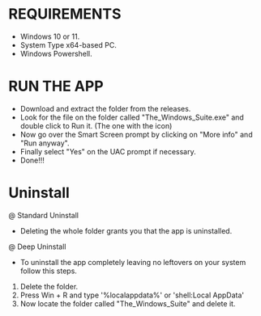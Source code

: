 # REQUIREMENTS
- Windows 10 or 11.
- System Type	x64-based PC.
- Windows Powershell.

# RUN THE APP
- Download and extract the folder from the releases.
- Look for the file on the folder called "The_Windows_Suite.exe" and double click to Run it. (The one with the icon)
- Now go over the Smart Screen prompt by clicking on "More info" and "Run anyway".
- Finally select "Yes" on the UAC prompt if necessary.
- Done!!!

# Uninstall
@ Standard Uninstall
- Deleting the whole folder grants you that the app is uninstalled.

@ Deep Uninstall
- To uninstall the app completely leaving no leftovers on your system follow this steps.
1. Delete the folder.
2. Press Win + R and type '%localappdata%' or 'shell:Local AppData'
3. Now locate the folder called "The_Windows_Suite" and delete it.
